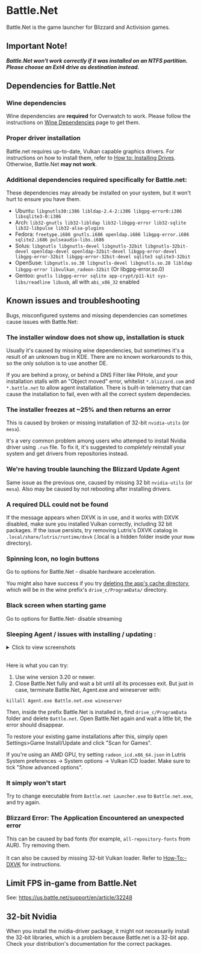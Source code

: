 # Battle.Net
Battle.Net is the game launcher for Blizzard and Activision games.<br>

## Important Note! 
**_Battle.Net won't work correctly if it was installed on an NTFS partition. Please choose an Ext4 drive as destination instead._**

## Dependencies for Battle.Net

### Wine dependencies
Wine dependencies are **required** for Overwatch to work. Please follow the instructions on [Wine Dependencies](https://github.com/lutris/docs/blob/master/WineDependencies.md) page to get them.

### Proper driver installation
Battle.net requires up-to-date, Vulkan capable graphics drivers.
For instructions on how to install them, refer to [How to: Installing Drives](https://github.com/lutris/docs/blob/master/InstallingDrivers.md).<br>
Otherwise, Battle.Net **may not work**.

### Additional dependencies required specifically for Battle.net:
These dependencies may already be installed on your system, but it won't hurt to ensure you have them.
* Ubuntu: `libgnutls30:i386 libldap-2.4-2:i386 libgpg-error0:i386 libsqlite3-0:i386`
* Arch: `lib32-gnutls lib32-libldap lib32-libgpg-error lib32-sqlite lib32-libpulse lib32-alsa-plugins`
* Fedora: `freetype.i686 gnutls.i686 openldap.i686 libgpg-error.i686 sqlite2.i686 pulseaudio-libs.i686`
* Solus: `libgnutls libgnutls-devel libgnutls-32bit libgnutls-32bit-devel openldap-devel openldap-32bit-devel libgpg-error-devel libgpg-error-32bit libgpg-error-32bit-devel sqlite3 sqlite3-32bit`
* OpenSuse: `libgnutls.so.30 libgnutls-devel libgnutls.so.28 libldap libgpg-error libvulkan_radeon-32bit` (Or libgpg-error.so.0)
* Gentoo: `gnutls libgpg-error sqlite app-crypt/p11-kit sys-libs/readline libusb`, all with `abi_x86_32` enabled

##  Known issues and troubleshooting
Bugs, misconfigured systems and missing dependencies can sometimes cause issues with Battle.Net:

### The installer window does not show up, installation is stuck
Usually it's caused by missing wine dependencies, but sometimes it's a result of an unknown bug in KDE.
There are no known workarounds to this, so the only solution is to use another DE.

If you are behind a proxy, or behind a DNS Filter like PiHole, and your installation stalls with an "Object moved" error, whitelist `*.blizzard.com` and `*.battle.net` to allow agent installation. There is built-in telemetry that can cause the installation to fail, even with all the correct system dependecies.

### The installer freezes at ~25% and then returns an error
This is caused by broken or missing installation of 32-bit `nvidia-utils` (or `mesa`). 

It's a very common problem among users who attemped to install Nvidia driver using `.run` file. To fix it, it's suggested to _completely_ reinstall your system and get drivers from repositories instead.

### We're having trouble launching the Blizzard Update Agent
Same issue as the previous one, caused by missing 32 bit `nvidia-utils` (or `mesa`).
Also may be caused by not rebooting after installing drivers.

### A required DLL could not be found
If the message appears when DXVK is in use, and it works with DXVK disabled, make sure you installed Vulkan correctly, including 32 bit packages.
If the issue persists, try removing Lutris's DXVK catalog in `.local/share/lutris/runtime/dxvk` (.local is a hidden folder inside your `Home` directory).

### Spinning Icon, no login buttons
Go to options for Battle.Net - disable hardware acceleration.

You might also have success if you try [deleting the app's cache directory](https://us.battle.net/support/en/article/34721), which will be in the wine prefix's `drive_c/ProgramData/` directory.

### Black screen when starting game
Go to options for Battle.Net- disable streaming

### Sleeping Agent / issues with installing / updating :
<details>
<summary>Click to view screenshots</summary>
<br>

Greyed out install button:

![](https://cdn.discordapp.com/attachments/288951868082749441/482531076712169472/unknown.png)

Blizzard Agent went to sleep:

![](https://i.imgur.com/ZJnpWRD.png)

</details>
<br>

Here is what you can try:
1. Use wine version 3.20 or newer.
2. Close Battle.Net fully and wait a bit until all its processes exit. But just in case, terminate Battle.Net, Agent.exe and wineserver with: 

`killall Agent.exe Battle.net.exe wineserver` 

Then, inside the prefix Battle.Net is installed in, find `drive_c/ProgramData` folder and delete `Battle.net`. Open Battle.Net again and wait a little bit, the error should disappear.

To restore your existing game installations  after this, simply open Settings>Game Install/Update and click "Scan for Games".

If you're using an AMD GPU, try setting `radeon_icd.x86_64.json` in Lutris System preferences -> System options -> Vulkan ICD loader. Make sure to tick "Show advanced options".

### It simply won't start
Try to change executable from `Battle.net Launcher.exe` to `Battle.net.exe`, and try again.

### Blizzard Error: The Application Encountered an unexpected error
This can be caused by bad fonts (for example, `all-repository-fonts` from AUR). Try removing them.<br><br>
It can also be caused by missing 32-bit Vulkan loader. Refer to [How-To:-DXVK](https://github.com/lutris/docs/blob/master/HowToDXVK.md) for instructions.

## Limit FPS in-game from Battle.Net
See: https://us.battle.net/support/en/article/32248

## 32-bit Nvidia
When you install the nvidia-driver package, it might not necessarily install the 32-bit libraries, which is a problem because Battle.net is a 32-bit app. Check your distribution's documentation for the correct packages.
